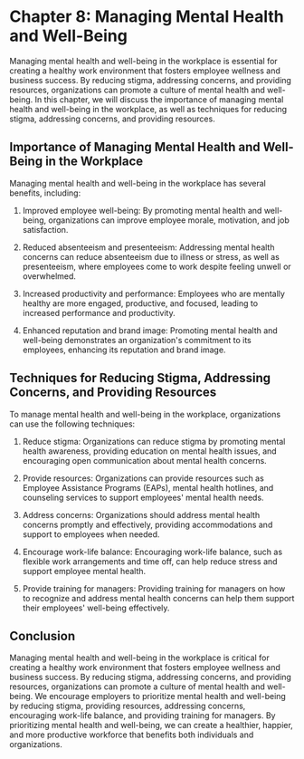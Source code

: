 Chapter 8: Managing Mental Health and Well-Being
================================================

Managing mental health and well-being in the workplace is essential for creating a healthy work environment that fosters employee wellness and business success. By reducing stigma, addressing concerns, and providing resources, organizations can promote a culture of mental health and well-being. In this chapter, we will discuss the importance of managing mental health and well-being in the workplace, as well as techniques for reducing stigma, addressing concerns, and providing resources.

Importance of Managing Mental Health and Well-Being in the Workplace
--------------------------------------------------------------------

Managing mental health and well-being in the workplace has several benefits, including:

1. Improved employee well-being: By promoting mental health and well-being, organizations can improve employee morale, motivation, and job satisfaction.

2. Reduced absenteeism and presenteeism: Addressing mental health concerns can reduce absenteeism due to illness or stress, as well as presenteeism, where employees come to work despite feeling unwell or overwhelmed.

3. Increased productivity and performance: Employees who are mentally healthy are more engaged, productive, and focused, leading to increased performance and productivity.

4. Enhanced reputation and brand image: Promoting mental health and well-being demonstrates an organization's commitment to its employees, enhancing its reputation and brand image.

Techniques for Reducing Stigma, Addressing Concerns, and Providing Resources
----------------------------------------------------------------------------

To manage mental health and well-being in the workplace, organizations can use the following techniques:

1. Reduce stigma: Organizations can reduce stigma by promoting mental health awareness, providing education on mental health issues, and encouraging open communication about mental health concerns.

2. Provide resources: Organizations can provide resources such as Employee Assistance Programs (EAPs), mental health hotlines, and counseling services to support employees' mental health needs.

3. Address concerns: Organizations should address mental health concerns promptly and effectively, providing accommodations and support to employees when needed.

4. Encourage work-life balance: Encouraging work-life balance, such as flexible work arrangements and time off, can help reduce stress and support employee mental health.

5. Provide training for managers: Providing training for managers on how to recognize and address mental health concerns can help them support their employees' well-being effectively.

Conclusion
----------

Managing mental health and well-being in the workplace is critical for creating a healthy work environment that fosters employee wellness and business success. By reducing stigma, addressing concerns, and providing resources, organizations can promote a culture of mental health and well-being. We encourage employers to prioritize mental health and well-being by reducing stigma, providing resources, addressing concerns, encouraging work-life balance, and providing training for managers. By prioritizing mental health and well-being, we can create a healthier, happier, and more productive workforce that benefits both individuals and organizations.
